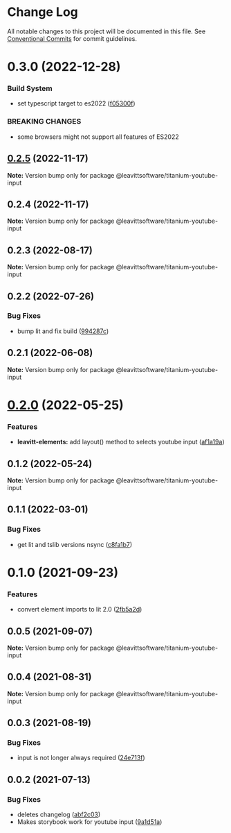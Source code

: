 # Change Log

All notable changes to this project will be documented in this file.
See [Conventional Commits](https://conventionalcommits.org) for commit guidelines.

# 0.3.0 (2022-12-28)

### Build System

- set typescript target to es2022 ([f05300f](https://github.com/LeavittSoftware/titanium-elements/commit/f05300fb73bb634f2e7d0ae6a8c1b08132ee2b6a))

### BREAKING CHANGES

- some browsers might not support all features of ES2022

## [0.2.5](https://github.com/LeavittSoftware/titanium-elements/compare/@leavittsoftware/titanium-youtube-input@0.2.4...@leavittsoftware/titanium-youtube-input@0.2.5) (2022-11-17)

**Note:** Version bump only for package @leavittsoftware/titanium-youtube-input

## 0.2.4 (2022-11-17)

**Note:** Version bump only for package @leavittsoftware/titanium-youtube-input

## 0.2.3 (2022-08-17)

**Note:** Version bump only for package @leavittsoftware/titanium-youtube-input

## 0.2.2 (2022-07-26)

### Bug Fixes

- bump lit and fix build ([994287c](https://github.com/LeavittSoftware/titanium-elements/commit/994287cc92267fe41093ee8ded6640521bd3facb))

## 0.2.1 (2022-06-08)

**Note:** Version bump only for package @leavittsoftware/titanium-youtube-input

# [0.2.0](https://github.com/LeavittSoftware/titanium-elements/compare/@leavittsoftware/titanium-youtube-input@0.1.2...@leavittsoftware/titanium-youtube-input@0.2.0) (2022-05-25)

### Features

- **leavitt-elements:** add layout() method to selects youtube input ([af1a19a](https://github.com/LeavittSoftware/titanium-elements/commit/af1a19a085b87f4a765981574db401f3ce5adb62))

## 0.1.2 (2022-05-24)

**Note:** Version bump only for package @leavittsoftware/titanium-youtube-input

## 0.1.1 (2022-03-01)

### Bug Fixes

- get lit and tslib versions nsync ([c8fa1b7](https://github.com/LeavittSoftware/titanium-elements/commit/c8fa1b77320c6b6854009bb076ba0bcc2c632ae0))

# 0.1.0 (2021-09-23)

### Features

- convert element imports to lit 2.0 ([2fb5a2d](https://github.com/LeavittSoftware/titanium-elements/commit/2fb5a2da5a5af636541ce58e398fdf587e2c008a))

## 0.0.5 (2021-09-07)

**Note:** Version bump only for package @leavittsoftware/titanium-youtube-input

## 0.0.4 (2021-08-31)

**Note:** Version bump only for package @leavittsoftware/titanium-youtube-input

## 0.0.3 (2021-08-19)

### Bug Fixes

- input is not longer always required ([24e713f](https://github.com/LeavittSoftware/titanium-elements/commit/24e713f9ee82b64925620a5c7723cf3205f36199))

## 0.0.2 (2021-07-13)

### Bug Fixes

- deletes changelog ([abf2c03](https://github.com/LeavittSoftware/titanium-elements/commit/abf2c0310c0c35d54852b445b298846815d13e90))
- Makes storybook work for youtube input ([9a1d51a](https://github.com/LeavittSoftware/titanium-elements/commit/9a1d51ad1e794cc5b521a8c171fadb7b77dbb4cb))
